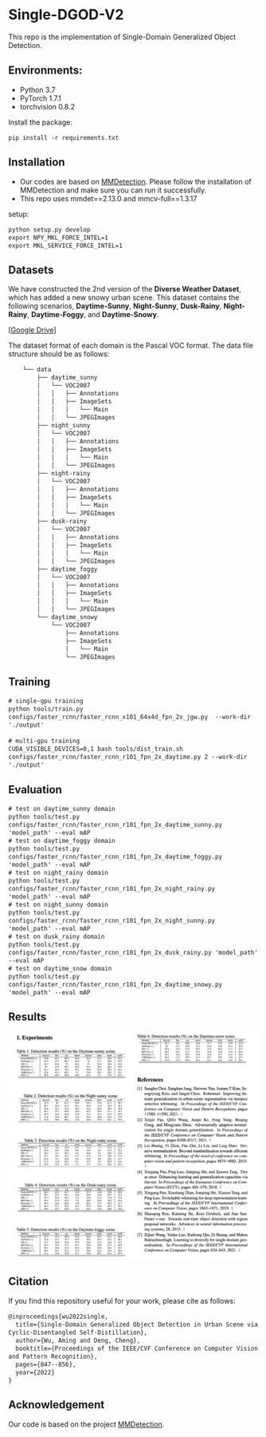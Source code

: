# Single-DGOD-V2
This repo is the implementation of Single-Domain Generalized Object Detection.

## Environments:
- Python 3.7
- PyTorch 1.7.1
- torchvision 0.8.2

Install the package:
```
pip install -r requirements.txt
```

## Installation
  - Our codes are based on [MMDetection](https://github.com/open-mmlab/mmdetection). Please follow the installation of MMDetection and make sure you can run it successfully.
  - This repo uses mmdet==2.13.0 and mmcv-full==1.3.17

setup:
```
python setup.py develop
export NPY_MKL_FORCE_INTEL=1
export MKL_SERVICE_FORCE_INTEL=1
```

## Datasets
We have constructed the 2nd version of the **Diverse Weather Dataset**, which has added a new snowy urban scene. This dataset contains the following scenarios, **Daytime-Sunny**, **Night-Sunny**, **Dusk-Rainy**, **Night-Rainy**, **Daytime-Foggy**, and **Daytime-Snowy**.

[[Google Drive](https://drive.google.com/drive/folders/1PlQsF8pEWbh1Fc_EMTgp5wLoIeL_z-O_?usp=sharing)]

The dataset format of each domain is the Pascal VOC format.
The data file structure should be as follows:
```
    └── data
        ├── daytime_sunny
        │   └── VOC2007
        │   │   ├── Annotations
        │   │   ├── ImageSets
        │   │   │   └── Main
        │   │   └── JPEGImages
        ├── night_sunny
        │   └── VOC2007
        │   │   ├── Annotations
        │   │   ├── ImageSets
        │   │   │   └── Main
        │   │   └── JPEGImages
        ├── night-rainy
        │   └── VOC2007
        │   │   ├── Annotations
        │   │   ├── ImageSets
        │   │   │   └── Main
        │   │   └── JPEGImages
        ├── dusk-rainy
        │   └── VOC2007
        │   │   ├── Annotations
        │   │   ├── ImageSets
        │   │   │   └── Main
        │   │   └── JPEGImages
        ├── daytime_foggy
        │   └── VOC2007
        │   │   ├── Annotations
        │   │   ├── ImageSets
        │   │   │   └── Main
        │   │   └── JPEGImages
        └── daytime_snowy
            └── VOC2007
                ├── Annotations
                ├── ImageSets
                │   └── Main
                └── JPEGImages
```

## Training

```
# single-gpu training
python tools/train.py configs/faster_rcnn/faster_rcnn_x101_64x4d_fpn_2x_jgw.py  --work-dir './output'

# multi-gpu training
CUDA_VISIBLE_DEVICES=0,1 bash tools/dist_train.sh configs/faster_rcnn/faster_rcnn_r101_fpn_2x_daytime.py 2 --work-dir './output' 
```

## Evaluation

```
# test on daytime_sunny domain
python tools/test.py configs/faster_rcnn/faster_rcnn_r101_fpn_2x_daytime_sunny.py 'model_path' --eval mAP 
# test on daytime_foggy domain
python tools/test.py configs/faster_rcnn/faster_rcnn_r101_fpn_2x_daytime_foggy.py 'model_path' --eval mAP 
# test on night_rainy domain
python tools/test.py configs/faster_rcnn/faster_rcnn_r101_fpn_2x_night_rainy.py 'model_path' --eval mAP 
# test on night_sunny domain
python tools/test.py configs/faster_rcnn/faster_rcnn_r101_fpn_2x_night_sunny.py 'model_path' --eval mAP 
# test on dusk_rainy domain
python tools/test.py configs/faster_rcnn/faster_rcnn_r101_fpn_2x_dusk_rainy.py 'model_path' --eval mAP 
# test on daytime_snow domain
python tools/test.py configs/faster_rcnn/faster_rcnn_r101_fpn_2x_daytime_snowy.py 'model_path' --eval mAP 
```
## Results
<img src='./Results/Detection_Results.png' width=900/>

## Citation

If you find this repository useful for your work, please cite as follows:

```
@inproceedings{wu2022single,
  title={Single-Domain Generalized Object Detection in Urban Scene via Cyclic-Disentangled Self-Distillation},
  author={Wu, Aming and Deng, Cheng},
  booktitle={Proceedings of the IEEE/CVF Conference on Computer Vision and Pattern Recognition},
  pages={847--856},
  year={2022}
}

```

## Acknowledgement
Our code is based on the project [MMDetection](https://github.com/open-mmlab/mmdetection).
